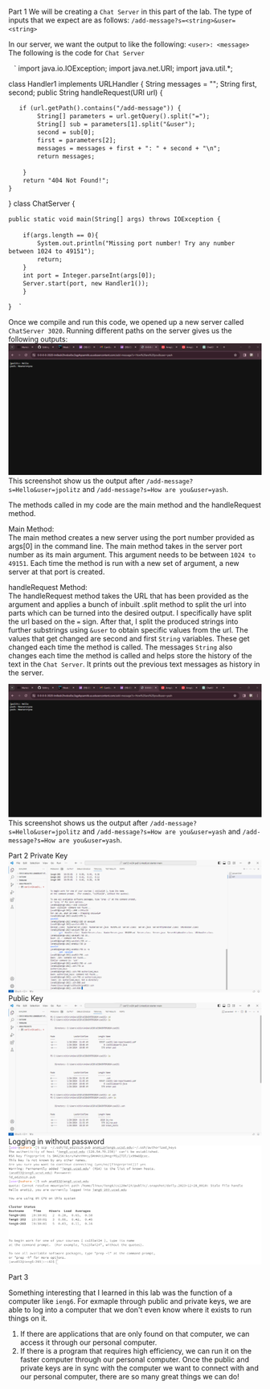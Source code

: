 Part 1
We will be creating a `Chat Server` in this part of the lab. The type of inputs that we expect are as follows:
`/add-message?s=<string>&user=<string>`

In our server, we want the output to like the following:
`<user>: <message>`
The following is the code for `Chat Server`

` ` `
import java.io.IOException;
import java.net.URI;
import java.util.*;


class Handler1 implements URLHandler {
    String messages = "";
    String first, second; 
    public String handleRequest(URI url) {
   
       if (url.getPath().contains("/add-message")) {
            String[] parameters = url.getQuery().split("=");
            String[] sub = parameters[1].split("&user");
            second = sub[0]; 
            first = parameters[2]; 
            messages = messages + first + ": " + second + "\n"; 
            return messages;
           
        }         
        return "404 Not Found!";    
    }
    


}
class ChatServer {
    
    public static void main(String[] args) throws IOException {
      
        if(args.length == 0){
            System.out.println("Missing port number! Try any number between 1024 to 49151");
            return;
        }
        int port = Integer.parseInt(args[0]);
        Server.start(port, new Handler1());
        }    
} 
` ` ` 

Once we compile and run this code, we opened up a new server called `ChatServer 3020`. 
Running different paths on the server gives us the following outputs: 
![Image](labreport1.1.png)
This screenshot show us the output after `/add-message?s=Hello&user=jpolitz` and `/add-message?s=How are you&user=yash`. 

The methods called in my code are the main method and the handleRequest method. 

Main Method:   
The main method creates a new server using the port number provided as args[0] in the command line.
The main method takes in the server port number as its main argument. This argument needs to be between `1024 to 49151`.
Each time the method is run with a new set of argument, a new server at that port is created.

handleRequest Method:  
The handleRequest method takes the URL that has been provided as the argument and applies a bunch of inbuilt .split method to split the url into parts which can be turned into the desired output. 
I specifically have split the url based on the `=` sign. After that, I split the produced strings into further substrings using `&user` to obtain specific values from the url. 
The values that get changed are second and first `String` variables. These get changed each time the method is called. The messages `String` also changes each time the method is called and helps store the history of the text in the `Chat Server`. It prints out the previous text messages as history in the server. 

![Image](labreport2part1.1.png) 
This screenshot shows us the output after 
`/add-message?s=Hello&user=jpolitz`
and `/add-message?s=How are you&user=yash`
and `/add-message?s=How are you&user=yash`.

Part 2
Private Key
![Image](labreport2part2.1.png)
Public Key
![Image](labreport2part2.png)
Logging in without password
![Image](labreport2part3.3.png)

Part 3

Something interesting that I learned in this lab was the function of a computer like `ieng6`. For exmaple through public and private keys, we are able to log into a computer that we don't even know where it exists to run things on it. 
1. If there are applications that are only found on that computer, we can access it through our personal computer. 
2. If there is a program that requires high efficiency, we can run it on the faster computer through our personal computer. 
Once the public and private keys are in sync with the computer we want to connect with and our personal computer, there are so many great things we can do!


